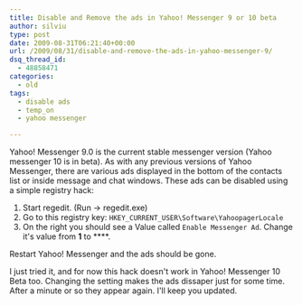 ```yaml
---
title: Disable and Remove the ads in Yahoo! Messenger 9 or 10 beta
author: silviu
type: post
date: 2009-08-31T06:21:40+00:00
url: /2009/08/31/disable-and-remove-the-ads-in-yahoo-messenger-9/
dsq_thread_id:
  - 48858471
categories:
  - old
tags:
  - disable ads
  - temp_on
  - yahoo messenger

---
```

Yahoo! Messenger 9.0 is the current stable messenger version (Yahoo messenger 10 is in beta). As with any previous versions of Yahoo Messenger, there are various ads displayed in the bottom of the contacts list or inside message and chat windows. These ads can be disabled using a simple registry hack:

  1. Start regedit. (Run -> regedit.exe)
  2. Go to this registry key: `HKEY_CURRENT_USER\Software\YahoopagerLocale`
  3. On the right you should see a Value called `Enable Messenger Ad`. Change it's value from **1** to ****.

Restart Yahoo! Messenger and the ads should be gone.

I just tried it, and for now this hack doesn't work in Yahoo! Messenger 10 Beta too. Changing the setting makes the ads dissaper just for some time. After a minute or so they appear again. I'll keep you updated.